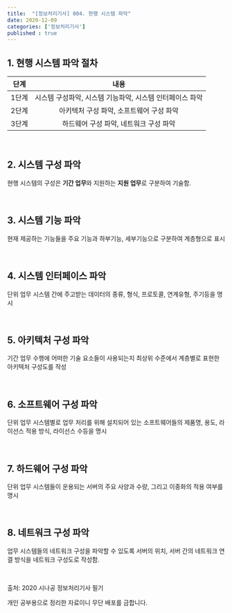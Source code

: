 ```yaml
---
title:  "[정보처리기사] 004. 현행 시스템 파악"
date: 2020-12-09
categories: ['정보처리기사']
published : true
---
```


## 1. 현행 시스템 파악 절차

|단계|내용|
|:--:|:--:|
|1단계| 시스템 구성파악, 시스템 기능파악, 시스템 인터페이스 파악|
|2단계| 아키텍처 구성 파악, 소프트웨어 구성 파악|
|3단계| 하드웨어 구성 파악, 네트워크 구성 파악|

<br>

## 2. 시스템 구성 파악

현행 시스템의 구성은 **기간 업무**와 지원하는 **지원 업무**로 구분하여 기술함.

<br>

## 3. 시스템 기능 파악

현재 제공하는 기능들을 주요 기능과 하부기능, 세부기능으로 구분하여 계층형으로 표시

<br>

## 4. 시스템 인터페이스 파악

단위 업무 시스템 간에 주고받는 데이터의 종류, 형식, 프로토콜, 연계유형, 주기등을 명시

<br>

## 5. 아키텍처 구성 파악

기간 업무 수행에 어떠한 기술 요소들이 사용되는지 최상위 수준에서 계층별로 표현한 아키텍처 구성도를 작성

<br>

## 6. 소프트웨어 구성 파악

단위 업무 시스템별로 업무 처리를 위해 설치되어 있는 소프트웨어들의 제품명, 용도, 라이선스 적용 방식, 라이선스 수등을 명시

<br>

## 7. 하드웨어 구성 파악

단위 업무 시스템들이 운용되는 서버의 주요 사양과 수량, 그리고 이중화의 적용 여부를 명시

<br>

## 8. 네트워크 구성 파악

업무 시스템들의 네트워크 구성을 파악할 수 있도록 서버의 위치, 서버 간의 네트워크 연결 방식을 네트워크 구성도로 작성함.

<br>

출처: 2020 시나공 정보처리기사 필기

개인 공부용으로 정리한 자료이니 무단 배포를 금합니다.
